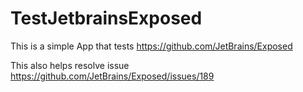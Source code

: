 # TestJetbrainsExposed

This is a simple App that tests https://github.com/JetBrains/Exposed

This also helps resolve issue https://github.com/JetBrains/Exposed/issues/189
